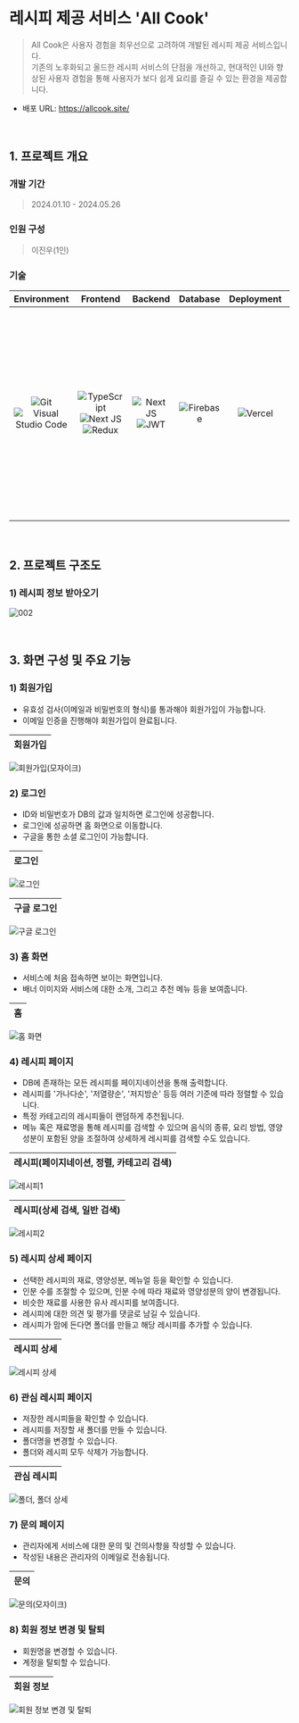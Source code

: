 # 레시피 제공 서비스 'All Cook'
> All Cook은 사용자 경험을 최우선으로 고려하여 개발된 레시피 제공 서비스입니다. <br>
> 기존의 노후화되고 올드한 레시피 서비스의 단점을 개선하고, 현대적인 UI와 향상된 사용자 경험을 통해 사용자가 보다 쉽게 요리를 즐길 수 있는 환경을 제공합니다.  <br>
- 배포 URL: https://allcook.site/
  
<br>

## 1. 프로젝트 개요

### 개발 기간
> 2024.01.10 - 2024.05.26 <br>

### 인원 구성
> 이진우(1인)

### 기술

|Environment|Frontend|Backend|Database|Deployment|API|
|:---:|:---:|:---:|:---:|:---:|:---:|
|![Git](https://img.shields.io/badge/git-%23F05033.svg?style=for-the-badge&logo=git&logoColor=white) ![Visual Studio Code](https://img.shields.io/badge/Visual%20Studio%20Code-0078d7.svg?style=for-the-badge&logo=visual-studio-code&logoColor=white)|![TypeScript](https://img.shields.io/badge/typescript-%23007ACC.svg?style=for-the-badge&logo=typescript&logoColor=white)![Next JS](https://img.shields.io/badge/Next-black?style=for-the-badge&logo=next.js&logoColor=white) ![Redux](https://img.shields.io/badge/redux-%23593d88.svg?style=for-the-badge&logo=redux&logoColor=white)|![Next JS](https://img.shields.io/badge/Next-black?style=for-the-badge&logo=next.js&logoColor=white)![JWT](https://img.shields.io/badge/JWT-black?style=for-the-badge&logo=JSON%20web%20tokens)|![Firebase](https://img.shields.io/badge/firebase-a08021?style=for-the-badge&logo=firebase&logoColor=ffcd34)|![Vercel](https://img.shields.io/badge/vercel-%23000000.svg?style=for-the-badge&logo=vercel&logoColor=white)|<img width="376" alt="식약처" src="https://github.com/jbljw02/AllCook/assets/125800649/3a915f03-0511-42fa-a413-046d0de8da8a">|

<br>

## 2. 프로젝트 구조도

### 1) 레시피 정보 받아오기
![002](https://github.com/jbljw02/AllCook/assets/125800649/541d101c-82a9-4c16-b707-283b88f42f07)

<br>

## 3. 화면 구성 및 주요 기능

### 1) 회원가입
- 유효성 검사(이메일과 비밀번호의 형식)를 통과해야 회원가입이 가능합니다. <br>
- 이메일 인증을 진행해야 회원가입이 완료됩니다.

|회원가입|
|:---:|
![회원가입(모자이크)](https://github.com/jbljw02/AllCook/assets/125800649/073ccfdd-3e33-4e52-85f2-4f7493c6f388)

### 2) 로그인
- ID와 비밀번호가 DB의 값과 일치하면 로그인에 성공합니다.
- 로그인에 성공하면 홈 화면으로 이동합니다.
- 구글을 통한 소셜 로그인이 가능합니다.

|로그인|
|:---:|
![로그인](https://github.com/jbljw02/AllCook/assets/125800649/570908a0-c215-404b-8745-689a3ec04186)

|구글 로그인|
|:---:|
![구글 로그인](https://github.com/jbljw02/AllCook/assets/125800649/8fed1837-534e-415f-b76f-011e3b8eb90e)

### 3) 홈 화면
- 서비스에 처음 접속하면 보이는 화면입니다.
- 배너 이미지와 서비스에 대한 소개, 그리고 추천 메뉴 등을 보여줍니다.

|홈|
|:---:|
![홈 화면](https://github.com/jbljw02/AllCook/assets/125800649/77b42c53-67f5-4ff1-81b0-65f1c38668a2)

### 4) 레시피 페이지
- DB에 존재하는 모든 레시피를 페이지네이션을 통해 출력합니다.
- 레시피를 '가나다순', '저열량순', '저지방순' 등등 여러 기준에 따라 정렬할 수 있습니다.
- 특정 카테고리의 레시피들이 랜덤하게 추천됩니다.
- 메뉴 혹은 재료명을 통해 레시피를 검색할 수 있으며 음식의 종류, 요리 방법, 영양성분이 포함된 양을 조절하여 상세하게 레시피를 검색할 수도 있습니다.

|레시피(페이지네이션, 정렬, 카테고리 검색)|
|:---:|
![레시피1](https://github.com/jbljw02/AllCook/assets/125800649/5cee5dbf-97de-4ca7-b16e-08a13290bc31)

|레시피(상세 검색, 일반 검색)|
|:---:|
![레시피2](https://github.com/jbljw02/AllCook/assets/125800649/40b4a299-87dd-4fed-a2f4-be8f1fa8e289)

### 5) 레시피 상세 페이지
- 선택한 레시피의 재료, 영양성분, 메뉴얼 등을 확인할 수 있습니다.
- 인분 수를 조절할 수 있으며, 인분 수에 따라 재료와 영양성분의 양이 변경됩니다.
- 비슷한 재료를 사용한 유사 레시피를 보여줍니다.
- 레시피에 대한 의견 및 평가를 댓글로 남길 수 있습니다.
- 레시피가 맘에 든다면 폴더를 만들고 해당 레시피를 추가할 수 있습니다.

|레시피 상세|
|:---:|
![레시피 상세](https://github.com/jbljw02/AllCook/assets/125800649/4732bbf8-4441-4c2a-b6e9-fbb22cc855c0)

### 6) 관심 레시피 페이지
- 저장한 레시피들을 확인할 수 있습니다.
- 레시피를 저장할 새 폴더를 만들 수 있습니다.
- 폴더명을 변경할 수 있습니다.
- 폴더와 레시피 모두 삭제가 가능합니다.

|관심 레시피|
|:---:|
![폴더, 폴더 상세](https://github.com/jbljw02/AllCook/assets/125800649/68ffa3c0-4415-4246-8ac2-0ae7fa62ef0d)

### 7) 문의 페이지
- 관리자에게 서비스에 대한 문의 및 건의사항을 작성할 수 있습니다.
- 작성된 내용은 관리자의 이메일로 전송됩니다.

|문의|
|:---:|
![문의(모자이크)](https://github.com/jbljw02/AllCook/assets/125800649/948cfefd-f17c-4392-8b9d-4a96d97076e9)

### 8) 회원 정보 변경 및 탈퇴
- 회원명을 변경할 수 있습니다.
- 계정을 탈퇴할 수 있습니다.

|회원 정보|
|:---:|
![회원 정보 변경 및 탈퇴](https://github.com/jbljw02/AllCook/assets/125800649/a1c6a983-5848-4f23-888c-572b4e810259)
